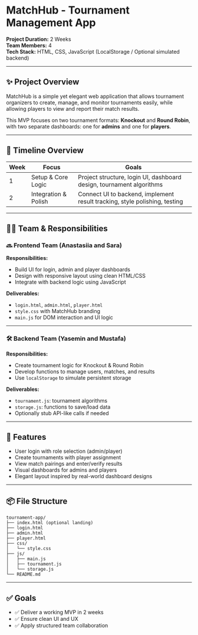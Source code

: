 # MatchHub - Tournament Management App

**Project Duration:** 2 Weeks  
**Team Members:** 4  
**Tech Stack:** HTML, CSS, JavaScript (LocalStorage / Optional simulated backend)

---

## ✨ Project Overview
MatchHub is a simple yet elegant web application that allows tournament organizers to create, manage, and monitor tournaments easily, while allowing players to view and report their match results.

This MVP focuses on two tournament formats: **Knockout** and **Round Robin**, with two separate dashboards: one for **admins** and one for **players**.

---

## 📅 Timeline Overview
| Week |      Focus      |         Goals          |
|------|-------|-------|
| 1 | Setup & Core Logic | Project structure, login UI, dashboard design, tournament algorithms |
| 2 | Integration & Polish | Connect UI to backend, implement result tracking, style polishing, testing |

---

## 👨‍💻 Team & Responsibilities

### 🔜 Frontend Team (Anastasiia and Sara)
**Responsibilities:**
- Build UI for login, admin and player dashboards
- Design with responsive layout using clean HTML/CSS
- Integrate with backend logic using JavaScript

**Deliverables:**
- `login.html`, `admin.html`, `player.html`
- `style.css` with MatchHub branding
- `main.js` for DOM interaction and UI logic

---

### 🛠️ Backend Team (Yasemin and Mustafa)
**Responsibilities:**
- Create tournament logic for Knockout & Round Robin
- Develop functions to manage users, matches, and results
- Use `localStorage` to simulate persistent storage

**Deliverables:**
- `tournament.js`: tournament algorithms
- `storage.js`: functions to save/load data
- Optionally stub API-like calls if needed

---

## 🔧 Features
- User login with role selection (admin/player)
- Create tournaments with player assignment
- View match pairings and enter/verify results
- Visual dashboards for admins and players
- Elegant layout inspired by real-world dashboard designs

---

## 📦 File Structure
```
tournament-app/
├── index.html (optional landing)
├── login.html
├── admin.html
├── player.html
├── css/
│   └── style.css
├── js/
│   ├── main.js
│   ├── tournament.js
│   └── storage.js
└── README.md
```

---

## ✅ Goals
- ✅ Deliver a working MVP in 2 weeks
- ✅ Ensure clean UI and UX
- ✅ Apply structured team collaboration